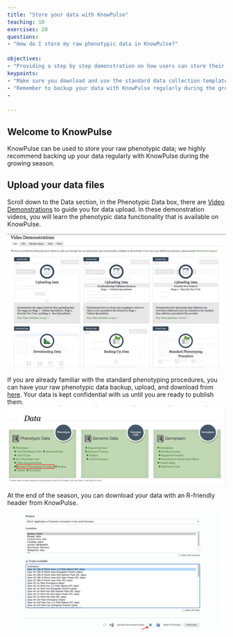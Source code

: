 ```yaml
---
title: "Store your data with KnowPulse"
teaching: 10
exercises: 20
questions:
- "How do I store my raw phenotypic data in KnowPulse?"

objectives:
- "Providing a step by step demonstration on how users can store their raw phenotypic data in KnowPulse over a growing season."
keypoints:
- "Make sure you download and use the standard data collection template for your data."
- "Remember to backup your data with KnowPulse regularly during the growing season."
- 

---
```


## Welcome to KnowPulse
KnowPulse can be used to store your raw phenotypic data; we highly recommend backing up your data regularly with KnowPulse during the growing season.

## Upload your data files 
Scroll down to the Data section, in the Phenotypic Data box, there are [Video Demonstrations](https://knowpulse.usask.ca/node/1772530) to guide you for data upload.
In these demonstration videos, you will learn the phenotypic data functionality that is available on KnowPulse.  

![Screenshot of main code listing](../fig/Store-your-data-2.png)

If you are already familiar with the standard phenotyping procedures, you can have your raw phenotypic data backup, upload, and download from [here](https://knowpulse.usask.ca/phenotypes/raw/instructions).
Your data is kept confidential with us until you are ready to publish them.  
![Screenshot of main code listing](../fig/Store-your-data-3.png)

At the end of the season, you can download your data with an R-friendly header from KnowPulse.
![Screenshot of main code listing](../fig/Store-your-data-4.png)
